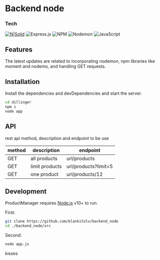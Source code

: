 # Backend node

### Tech
[![N|Solid](https://cldup.com/dTxpPi9lDf.thumb.png)](https://nodesource.com/products/nsolid)
![Express.js](https://img.shields.io/badge/express.js-%23404d59.svg?style=for-the-badge&logo=express&logoColor=%2361DAFB)
![NPM](https://img.shields.io/badge/NPM-%23CB3837.svg?style=for-the-badge&logo=npm&logoColor=white)
![Nodemon](https://img.shields.io/badge/NODEMON-%23323330.svg?style=for-the-badge&logo=nodemon&logoColor=%BBDEAD)
![JavaScript](https://img.shields.io/badge/javascript-%23323330.svg?style=for-the-badge&logo=javascript&logoColor=%23F7DF1E)

## Features
The latest updates are related to incorporating nodemon, npm libraries like moment and nodemo, and handling GET requests.

## Installation


Install the dependencies and devDependencies and start the server.

```sh
cd dillinger
npm i
node app
```

## API
rest api method, description and endpoint to be use

| method | description | endpoint |
| ------ | ------ | ------ |
| GET | all products | url/products |
| GET | limit products | url/products?limit=5 |
| GET | one product | url/products/12 |

## Development
ProductManager requires [Node.js](https://nodejs.org/) v10+ to run.

First:

```sh
git clone https://github.com/blankitolv/backend_node
cd ./backend_node/src
```

Second:

```sh
node app.js
```
kisses
